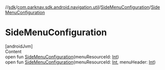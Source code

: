 //[sdk](../../../index.md)/[com.parknav.sdk.android.navigation.util](../index.md)/[SideMenuConfiguration](index.md)/[SideMenuConfiguration](-side-menu-configuration.md)



# SideMenuConfiguration  
[androidJvm]  
Content  
open fun [SideMenuConfiguration](-side-menu-configuration.md)(menuResourceId: [Int](https://kotlinlang.org/api/latest/jvm/stdlib/kotlin/-int/index.html))  
open fun [SideMenuConfiguration](-side-menu-configuration.md)(menuResourceId: [Int](https://kotlinlang.org/api/latest/jvm/stdlib/kotlin/-int/index.html), menuHeader: [Int](https://kotlinlang.org/api/latest/jvm/stdlib/kotlin/-int/index.html))  



